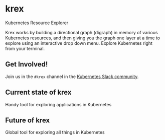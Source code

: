 # krex

Kubernetes Resource Explorer

Krex works by building a directional graph (digraph) in memory of various Kubernetes resources, and then giving you the graph one layer at a time to explore using an interactive drop down menu. Explore Kubernetes right from your terminal.

## Get Involved!

Join us in the `#krex` channel in the [Kubernetes Slack community](http://slack.k8s.io/).

## Current state of krex

Handy tool for exploring applications in Kubernetes

## Future of krex

Global tool for exploring all things in Kubernetes
